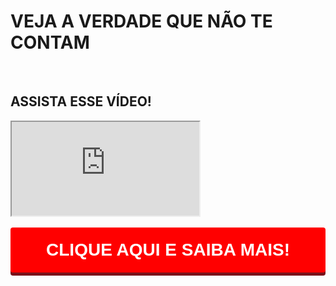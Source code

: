 <html><head>
   
  </head><body>
    <div class="cover fundo">
      <div class="cover-image"></div>
      <div class="container">
        <div class="row">
          <div class="col-lg-10 col-lg-offset-1 col-sm-12 col-xs-12 col-md-12 text-center">
            <h1>VEJA A VERDADE QUE NÃO TE CONTAM</h1>
              <br><h2>ASSISTA ESSE VÍDEO!</h2>
            <div class="embed-responsive embed-responsive-16by9">
              <iframe class="embed-responsive-item" src="https://www.youtube.com/embed/zAuHDXQl8is" allowfullscreen=""></iframe>
            </div>
            <br>
            <a href="https://selvagemgel.com/desconto-especial" target="_blank" rel="noopener noreferrer" class="mylink"><button type="button" style="width: 100%; padding: 20px 15px; border: 0; background-color: #ff0000; border-radius: 4px; font-size: 28px; color: #ffffff; font-weight: bold; box-shadow: 0px 5px 0px 0px #79111a;">CLIQUE AQUI E SAIBA MAIS!</button></a>
            <br>
          </div>
        </div>
      </div>
    </div>
    <!-- Global site tag (gtag.js) - Google Analytics -->
    <script async="" src="https://www.googletagmanager.com/gtag/js?id=UA-146435-1"></script>
    <script>
      window.dataLayer = window.dataLayer || [];
      function gtag(){dataLayer.push(arguments);}
      gtag('js', new Date());
    
      gtag('config', 'UA-146280435-1');
    </script>
    <script>
      $(document).ready(function(){
      			function getSearchParams(k){
      				var p={};
      				location.search.replace(/[?&]+([^=&]+)=([^&]*)/gi,function(s,k,v){p[k]=v})
      				return k?p[k]:p;
      			}
      		
      			var param = Object.values(getSearchParams()).toString();
      			var parametros = param.replace(new RegExp(",", "g"), "|");
      
      			var mylink = 'https://selvagemgel.com/desconto-especial/?src=' + parametros;
      		
      			$(".mylink").attr('href', mylink);
      		});
    </script>
  

</body></html>
